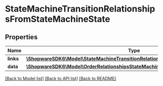 # StateMachineTransitionRelationshipsFromStateMachineState

## Properties
Name | Type | Description | Notes
------------ | ------------- | ------------- | -------------
**links** | [**\ShopwareSDK6\Model\StateMachineTransitionRelationshipsFromStateMachineStateLinks**](StateMachineTransitionRelationshipsFromStateMachineStateLinks.md) |  | [optional] 
**data** | [**\ShopwareSDK6\Model\OrderRelationshipsStateMachineStateData**](OrderRelationshipsStateMachineStateData.md) |  | [optional] 

[[Back to Model list]](../../README.md#documentation-for-models) [[Back to API list]](../../README.md#documentation-for-api-endpoints) [[Back to README]](../../README.md)

